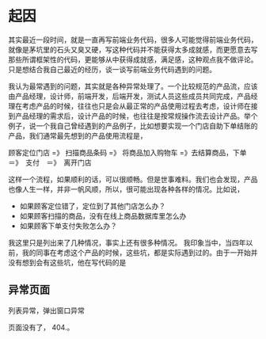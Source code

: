 # 起因

其实最近一段时间，就是一直再写前端业务代码，很多人可能觉得前端业务代码，就像是茅坑里的石头又臭又硬，写这种代码并不能获得太多成就感，而更愿意去写那些所谓框架性的代码，更能够从中获得成就感，满足感，这种观点我不做评论。只是想结合我自己最近的经历，谈一谈写前端业务代码遇到的问题。

我认为最常遇到的问题，其实就是各种异常处理了。一个比较规范的产品流，应该由产品经理，设计师，前端开发，后端开发，测试人员这些成员共同完成，产品经理在考虑产品的时候，往往也只是会从最正常的产品使用过程去考虑，设计师在接到产品经理的需求后，设计产品的时候，也往往是按常规操作流去设计产品。举个例子，说一个我自己曾经遇到的产品例子，比如想要实现一个门店自助下单结账的产品，我们通常最先想到的产品使用流程是，

顾客定位门店 =》 扫描商品条码 =》 将商品加入购物车 =》去结算商品，下单　＝》　支付　＝》　离开门店

这样一个流程，如果顺利的话，可以很顺畅。但是世事难料。我们也会发现，产品也像人生一样，并非一帆风顺，所以，很可能出现各种各样的情况。比如说，


- 如果顾客定位错了，定位到了其他门店怎么办？
- 如果顾客扫描的商品，没有在线上商品数据库里怎么办
- 如果顾客下单支付失败怎么办？

我这里只是列出来了几种情况，事实上还有很多种情况。 我印象当中，当四年以前，我的同事在考虑这个产品的时候，这些坑，都是实际遇到过的。由于一开始并没有想到会有这些坑，他在写代码的是


## 异常页面

列表异常，弹出窗口异常

页面没有了， 404.。